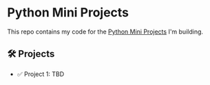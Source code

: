 # Python Mini Projects
This repo contains my code for the [Python Mini Projects](https://github.com/Python-World/python-mini-projects?tab=readme-ov-file) I'm building.

## 🛠️ Projects

- ✅ Project 1: TBD

